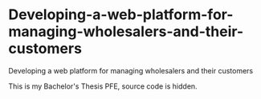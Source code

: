 # Developing-a-web-platform-for-managing-wholesalers-and-their-customers
Developing a web platform for managing wholesalers and their customers

This is my Bachelor's Thesis PFE, source code is hidden.
